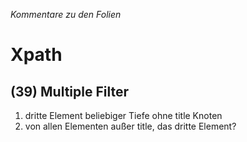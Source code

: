 *Kommentare zu den Folien*

# Xpath
## (39) Multiple Filter
1. dritte Element beliebiger Tiefe ohne title Knoten
2. von allen Elementen außer title, das dritte Element?
